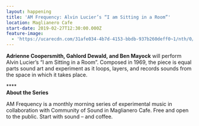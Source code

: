 ```yaml
---
layout: happening
title: 'AM Frequency: Alvin Lucier’s “I am Sitting in a Room”'
location: Maglianero Cafe
start-date: 2019-02-27T12:30:00.000Z
feature-image:
  - 'https://ucarecdn.com/31afe034-4b7d-4153-bbdb-937b260deff0~1/nth/0/'
---
```

**Adrienne Coopersmith, Gahlord Dewald, and Ben Mayock** will perform Alvin Lucier’s “I am Sitting in a Room”. Composed in 1969, the piece is equal parts sound art and experiment as it loops, layers, and records sounds from the space in which it takes place.

****\
**About the Series**

AM Frequency is a monthly morning series of experimental music in collaboration with Community of Sound in Maglianero Cafe. Free and open to the public. Start with sound – and coffee.
